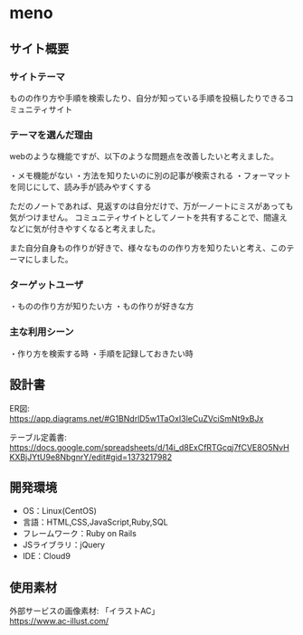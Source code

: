 # meno

## サイト概要
### サイトテーマ
ものの作り方や手順を検索したり、自分が知っている手順を投稿したりできるコミュニティサイト

### テーマを選んだ理由
webのような機能ですが、以下のような問題点を改善したいと考えました。

・メモ機能がない
・方法を知りたいのに別の記事が検索される
・フォーマットを同じにして、読み手が読みやすくする

ただのノートであれば、見返すのは自分だけで、万が一ノートにミスがあっても気がつけません。
コミュニティサイトとしてノートを共有することで、間違えなどに気が付きやすくなると考えました。

また自分自身もの作りが好きで、様々なものの作り方を知りたいと考え、このテーマにしました。

### ターゲットユーザ
・ものの作り方が知りたい方
・もの作りが好きな方

### 主な利用シーン
・作り方を検索する時
・手順を記録しておきたい時

## 設計書
ER図:  
https://app.diagrams.net/#G1BNdrlD5w1TaOxI3leCuZVciSmNt9xBJx
  
テーブル定義書:  
https://docs.google.com/spreadsheets/d/14i_d8ExCfRTGcqj7fCVE8O5NvHKXBjJYtU9e8NbgnrY/edit#gid=1373217982

## 開発環境
- OS：Linux(CentOS)
- 言語：HTML,CSS,JavaScript,Ruby,SQL
- フレームワーク：Ruby on Rails
- JSライブラリ：jQuery
- IDE：Cloud9

## 使用素材
外部サービスの画像素材: 「イラストAC」  
https://www.ac-illust.com/
